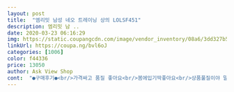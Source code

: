 ```yaml
---
layout: post 
title:  "엠리밋 남성 네오 트레이닝 상의 LOLSF451" 
description: 엠리밋 남 ..
date: 2020-03-23 06:16:29 
img: https://static.coupangcdn.com/image/vendor_inventory/08a6/3dd327b5a244aa2d6415982c19071d7239e2decb7c7b2d710c5680c35860.jpg 
linkUrl: https://coupa.ng/bvl6oJ 
categories: [1006] 
color: f44336 
price: 13050 
author: Ask View Shop 
cont:  "●구매후기●<br/>가격싸고 품질 좋아요<br/>봄에입기딱좋아요<br/>상품풀질이야 말할것없이 좋았고 한벌 더구입하려 했더니 품절이네요<br/>" 
---
```

